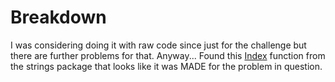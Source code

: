 # Breakdown

I was considering doing it with raw code since just for the challenge but there are further problems for that.
Anyway... Found this [Index](https://pkg.go.dev/strings#Index) function from the strings package that looks like it was MADE for the problem in question.
